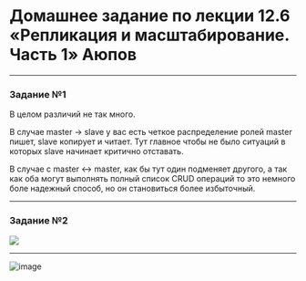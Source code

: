
# Домашнее задание по лекции 12.6 «Репликация и масштабирование. Часть 1» Аюпов



---

### Задание №1 

В целом различий не так много.

В случае master -> slave у вас есть четкое распределение ролей master пишет, slave копирует и читает. Тут главное чтобы
не было ситуаций в которых slave начинает критично отставать.

В случае с master <-> master, как бы тут один подменяет другого, а так как оба могут выполнять полный список CRUD операций
то это немного боле надежный способ, но он становиться более избыточный.

---

### Задание №2

![](https://github.com/Ruin392/sys-pattern-homework/assets/53511812/d474a1d9-28c1-4e4c-8189-3784fd15476c)

---
![image](https://github.com/Ruin392/sys-pattern-homework/assets/53511812/3aac968a-b052-4451-869c-04f139856555)




